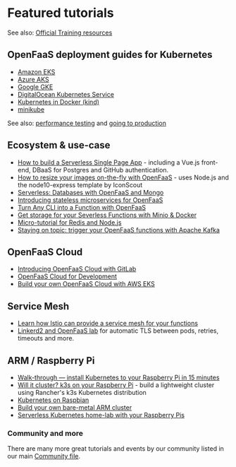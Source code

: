 # Featured tutorials

See also: [Official Training resources](/tutorial/training)

## OpenFaaS deployment guides for Kubernetes

- [Amazon EKS](https://www.weave.works/blog/getting-started-with-openfaas-kubernetes-operator-on-eks)
- [Azure AKS](https://medium.com/@ericstoekl/deploying-openfaas-on-kubernetes-azure-aks-4eea99d0743f)
- [Google GKE](https://www.openfaas.com/blog/gke-multi-stage/)
- [DigitalOcean Kubernetes Service](https://blog.alexellis.io/digitalocean-kubernetes-engine/)
- [Kubernetes in Docker (kind)](https://blog.alexellis.io/be-kind-to-yourself/)
- [minikube](https://medium.com/devopslinks/getting-started-with-openfaas-on-minikube-634502c7acdf)

See also: [performance testing](/architecture/performance/) and [going to production](/architecture/production/)

## Ecosystem & use-case

* [How to build a Serverless Single Page App](https://www.openfaas.com/blog/serverless-single-page-app/) - including a Vue.js front-end, DBaaS for Postgres and GitHub authentication.
* [How to resize your images on-the-fly with OpenFaaS](https://www.openfaas.com/blog/resize-images-on-the-fly/) - uses Node.js and the node10-express template by IconScout
* [Serverless: Databases with OpenFaaS and Mongo](https://blog.alexellis.io/serverless-databases-with-openfaas-and-mongo/)
* [Introducing stateless microservices for OpenFaaS](https://www.openfaas.com/blog/stateless-microservices/)
* [Turn Any CLI into a Function with OpenFaaS](https://blog.alexellis.io/cli-functions-with-openfaas/)
* [Get storage for your Severless Functions with Minio & Docker](https://blog.alexellis.io/openfaas-storage-for-your-functions/)
* [Micro-tutorial for Redis and Node.js](https://gist.github.com/alexellis/e05a7b573ae22b209f0214d5766ff07e)
* [Staying on topic: trigger your OpenFaaS functions with Apache Kafka](https://www.openfaas.com/blog/kafka-connector/)

## OpenFaaS Cloud

* [Introducing OpenFaaS Cloud with GitLab](https://www.openfaas.com/blog/openfaas-cloud-gitlab/)
* [OpenFaaS Cloud for Development](https://blog.alexellis.io/openfaas-cloud-for-development/)
* [Build your own OpenFaaS Cloud with AWS EKS](https://www.openfaas.com/blog/eks-openfaas-cloud-build-guide/)

## Service Mesh

* [Learn how Istio can provide a service mesh for your functions](https://www.openfaas.com/blog/istio-functions/)
* [Linkerd2 and OpenFaaS lab](https://github.com/openfaas-incubator/openfaas-linkerd2) for automatic TLS between pods, retries, timeouts and more.

## ARM / Raspberry Pi

* [Walk-through — install Kubernetes to your Raspberry Pi in 15 minutes](https://medium.com/@alexellisuk/walk-through-install-kubernetes-to-your-raspberry-pi-in-15-minutes-84a8492dc95a?postPublishedType=repub)
* [Will it cluster? k3s on your Raspberry Pi](https://blog.alexellis.io/test-drive-k3s-on-raspberry-pi/) - build a lightweight cluster using Rancher's k3s Kubernetes distribution
* [Kubernetes on Raspbian](https://github.com/alexellis/k8s-on-raspbian)
* [Build your own bare-metal ARM cluster](https://blog.alexellis.io/build-your-own-bare-metal-arm-cluster/)
* [Serverless Kubernetes home-lab with your Raspberry Pis](https://blog.alexellis.io/serverless-kubernetes-on-raspberry-pi/)

### Community and more

There are many more great tutorials and events by our community listed in our main [Community file](https://github.com/openfaas/faas/blob/master/community.md).
